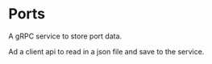 # Ports

A gRPC service to store port data.

Ad a client api to read in a json file and save to the service.

